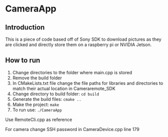 # CameraApp
## Introduction

This is a piece of code based off of Sony SDK to download pictures as they are clicked and directly store them on a raspberry pi or NVIDIA Jetson.

## How to run

1. Change directories to the folder where main.cpp is stored
2. Remove the build folder
3. In CMakeLists.txt file change the file paths for libraries and directories to match their actual location in Cameraremote_SDK
4. Change directory to build folder: ```cd build```
5. Generate the build files: ```cmake ..```
6. Make the project: ```make```
7. To run use: ```./CameraApp```

Use RemoteCli.cpp as reference

For camera change SSH password in CameraDevice.cpp line 179